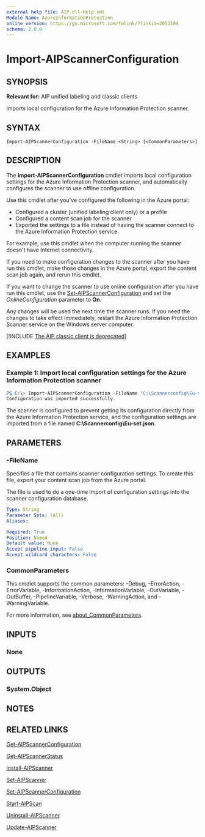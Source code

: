 ```yaml
---
external help file: AIP.dll-Help.xml
Module Name: AzureInformationProtection
online version: https://go.microsoft.com/fwlink/?linkid=2053104
schema: 2.0.0
---
```


# Import-AIPScannerConfiguration

## SYNOPSIS
**Relevant for:** AIP unified labeling and classic clients

Imports local configuration for the Azure Information Protection scanner.

## SYNTAX

```
Import-AIPScannerConfiguration -FileName <String> [<CommonParameters>]
```

## DESCRIPTION
The **Import-AIPScannerConfiguration** cmdlet imports local configuration settings for the Azure Information Protection scanner, and automatically configures the scanner to use offline configuration. 

Use this cmdlet after you've configured the following in the Azure portal:

- Configured a cluster (unified labeling client only) or a profile
- Configured a content scan job for the scanner
- Exported the settings to a file instead of having the scanner connect to the Azure Information Protection service.

For example, use this cmdlet when the computer running the scanner doesn't have Internet connectivity.

If you need to make configuration changes to the scanner after you have run this cmdlet, make those changes in the Azure portal, export the content scan job again, and rerun this cmdlet.

If you want to change the scanner to use online configuration after you have run this cmdlet, use the [Set-AIPScannerConfiguration](./Set-AIPScannerConfiguration.md) and set the *OnlineConfiguration* parameter to **On**.

Any changes will be used the next time the scanner runs. If you need the changes to take effect immediately, restart the Azure Information Protection Scanner service on the Windows server computer.

[!INCLUDE [The AIP classic client is deprecated](../includes/classic-client-deprecated.md)]



## EXAMPLES

### Example 1: Import local configuration settings for the Azure Information Protection scanner
```powershell
PS C:\> Import-AIPScannerConfiguration -FileName "C:\Scannerconfig\Eu-set.json"
Configuration was imported successfully.

```

The scanner is configured to prevent getting its configuration directly from the Azure Information Protection service, and the configuration settings are imported from a file named **C:\Scannerconfig\Eu-set.json**.

## PARAMETERS

### -FileName
Specifies a file that contains scanner configuration settings. To create this file, export your content scan job from the Azure portal.

The file is used to do a one-time import of configuration settings into the scanner configuration database.


```yaml
Type: String
Parameter Sets: (All)
Aliases:

Required: True
Position: Named
Default value: None
Accept pipeline input: False
Accept wildcard characters: False
```

### CommonParameters
This cmdlet supports the common parameters: -Debug, -ErrorAction, -ErrorVariable, -InformationAction, -InformationVariable, -OutVariable, -OutBuffer, -PipelineVariable, -Verbose, -WarningAction, and -WarningVariable.

For more information, see [about_CommonParameters](/powershell/module/microsoft.powershell.core/about/about_commonparameters).

## INPUTS

### None

## OUTPUTS

### System.Object
## NOTES

## RELATED LINKS

[Get-AIPScannerConfiguration](./Get-AIPScannerConfiguration.md)

[Get-AIPScannerStatus](./Get-AIPScannerStatus.md)

[Install-AIPScanner](./Install-AIPScanner.md)

[Set-AIPScanner](./Set-AIPScanner.md)

[Set-AIPScannerConfiguration](./Set-AIPScannerConfiguration.md)

[Start-AIPScan](./Start-AIPScan.md)

[Uninstall-AIPScanner](./Uninstall-AIPScanner.md)

[Update-AIPScanner](./Update-AIPScanner.md)